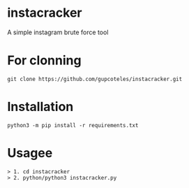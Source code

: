 # instacracker

A simple instagram brute force tool

# For clonning

```
git clone https://github.com/gupcoteles/instacracker.git
```

# Installation

```
python3 -m pip install -r requirements.txt
```

# Usagee

```
> 1. cd instacracker
> 2. python/python3 instacracker.py
```
